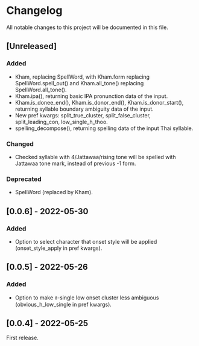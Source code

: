 # Changelog
All notable changes to this project will be documented in this file.

## [Unreleased]

### Added

- Kham, replacing SpellWord, with Kham.form replacing SpellWord.spell_out() and Kham.all_tone() replacing SpellWord.all_tone().
- Kham.ipa(), returning basic IPA pronunction data of the input.
- Kham.is_donee_end(), Kham.is_donor_end(), Kham.is_donor_start(), returning syllable boundary ambiguity data of the input.
- New pref kwargs: split_true_cluster, split_false_cluster, split_leading_con, low_single_h_thoo.
- spelling_decompose(), returning spelling data of the input Thai syllable.

### Changed

- Checked syllable with 4/Jattawaa/rising tone will be spelled with Jattawaa tone mark, instead of previous -1 form.

### Deprecated

- SpellWord (replaced by Kham).

## [0.0.6] - 2022-05-30

### Added

- Option to select character that onset style will be applied (onset_style_apply in pref kwargs).

## [0.0.5] - 2022-05-26

### Added

- Option to make ฮ-single low onset cluster less ambiguous (obvious_h_low_single in pref kwargs).

## [0.0.4] - 2022-05-25

First release.